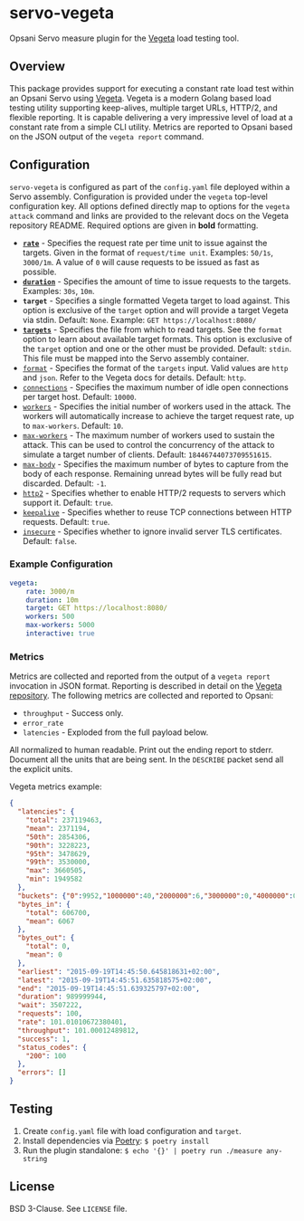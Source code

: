 # servo-vegeta

Opsani Servo measure plugin for the [Vegeta](https://github.com/tsenart/vegeta) load testing tool.

## Overview

This package provides support for executing a constant rate load test within an Opsani Servo using [Vegeta](https://github.com/tsenart/vegeta). Vegeta is a modern Golang based load testing utility supporting keep-alives, multiple target URLs, HTTP/2, and flexible reporting. It is capable delivering a very impressive level of load at a constant rate from a simple CLI utility. Metrics are reported to Opsani based on the JSON output of the `vegeta report` command.

## Configuration

`servo-vegeta` is configured as part of the `config.yaml` file deployed within a Servo assembly. Configuration is provided under the `vegeta` top-level configuration key. All options defined directly map to options for the `vegeta attack` command and links are provided to the  relevant docs on the Vegeta repository README. Required options are given in **bold** formatting.

* [**`rate`**](https://github.com/tsenart/vegeta#-rate) - Specifies the request rate per time unit to issue against the targets. Given in the format of `request/time unit`. Examples: `50/1s`, `3000/1m`. A value of `0` will cause requests to be issued as fast as possible.
* [**`duration`**](https://github.com/tsenart/vegeta#-duration) - Specifies the amount of time to issue requests to the targets. Examples: `30s`, `10m`.
* **`target`** - Specifies a single formatted Vegeta target to load against. This option is exclusive of the `target` option and will provide a target Vegeta via stdin. Default: `None`. Example: `GET https://localhost:8080/`
* [**`targets`**](https://github.com/tsenart/vegeta#-targets) - Specifies the file from which to read targets. See the `format` option to learn about available target formats. This option is exclusive of the `target` option and one or the other must be provided. Default: `stdin`. This file must be mapped into the Servo assembly container.
* [`format`](https://github.com/tsenart/vegeta#-format) - Specifies the format of the `targets` input. Valid values are `http` and `json`. Refer to the Vegeta docs for details. Default: `http`.
* [`connections`](https://github.com/tsenart/vegeta#-connections) - Specifies the maximum number of idle open connections per target host. Default: `10000`.
* [`workers`](https://github.com/tsenart/vegeta#-workers) - Specifies the initial number of workers used in the attack. The workers will automatically increase to achieve the target request rate, up to `max-workers`. Default: `10`.
* [`max-workers`](https://github.com/tsenart/vegeta#-max-workers) - The maximum number of workers used to sustain the attack. This can be used to control the concurrency of the attack to simulate a target number of clients. Default: `18446744073709551615`.
* [`max-body`](https://github.com/tsenart/vegeta/blob/master/README.md#-max-body) - Specifies the maximum number of bytes to capture from the body of each response. Remaining unread bytes will be fully read but discarded. Default: `-1`.
* [`http2`](https://github.com/tsenart/vegeta#-http2) - Specifies whether to enable HTTP/2 requests to servers which support it. Default: `true`.
* [`keepalive`](https://github.com/tsenart/vegeta#-keepalive) - Specifies whether to reuse TCP connections between HTTP requests. Default: `true`.
* [`insecure`](https://github.com/tsenart/vegeta#-insecure) - Specifies whether to ignore invalid server TLS certificates. Default: `false`.

### Example Configuration

```yaml
vegeta:
    rate: 3000/m
    duration: 10m
    target: GET https://localhost:8080/
    workers: 500
    max-workers: 5000
    interactive: true
```

### Metrics

Metrics are collected and reported from the output of a `vegeta report` invocation in JSON format. Reporting is described in detail on the [Vegeta repository](https://github.com/tsenart/vegeta#report--typetext). The following metrics are collected and reported to Opsani:

* `throughput` - Success only.
* `error_rate`
* `latencies` - Exploded from the full payload below.

All normalized to human readable. Print out the ending report to stderr. Document all the units that are being sent. In the `DESCRIBE` packet send all the explicit units.

Vegeta metrics example:

```json
{
  "latencies": {
    "total": 237119463,
    "mean": 2371194,
    "50th": 2854306,
    "90th": 3228223,
    "95th": 3478629,
    "99th": 3530000,
    "max": 3660505,
    "min": 1949582
  },
  "buckets": {"0":9952,"1000000":40,"2000000":6,"3000000":0,"4000000":0,"5000000":2},
  "bytes_in": {
    "total": 606700,
    "mean": 6067
  },
  "bytes_out": {
    "total": 0,
    "mean": 0
  },
  "earliest": "2015-09-19T14:45:50.645818631+02:00",
  "latest": "2015-09-19T14:45:51.635818575+02:00",
  "end": "2015-09-19T14:45:51.639325797+02:00",
  "duration": 989999944,
  "wait": 3507222,
  "requests": 100,
  "rate": 101.01010672380401,
  "throughput": 101.00012489812,
  "success": 1,
  "status_codes": {
    "200": 100
  },
  "errors": []
}
```

## Testing

1. Create `config.yaml` file with load configuration and `target`.
2. Install dependencies via [Poetry](https://github.com/python-poetry/poetry): `$ poetry install`
3. Run the plugin standalone: `$ echo '{}' | poetry run ./measure any-string`

## License

BSD 3-Clause. See `LICENSE` file.
